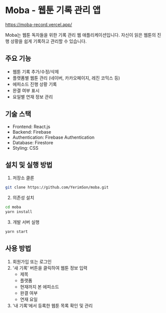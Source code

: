 # Moba - 웹툰 기록 관리 앱

https://moba-record.vercel.app/



Moba는 웹툰 독자들을 위한 기록 관리 웹 애플리케이션입니다. 자신이 읽은 웹툰의 진행 상황을 쉽게 기록하고 관리할 수 있습니다.


## 주요 기능

- 웹툰 기록 추가/수정/삭제
- 플랫폼별 웹툰 관리 (네이버, 카카오페이지, 레진 코믹스 등)
- 에피소드 진행 상황 기록
- 완결 여부 표시
- 요일별 연재 정보 관리

## 기술 스택

- Frontend: React.js
- Backend: Firebase
- Authentication: Firebase Authentication
- Database: Firestore
- Styling: CSS

## 설치 및 실행 방법

1. 저장소 클론
```bash
git clone https://github.com/YerimSon/moba.git
```

2. 의존성 설치
```bash
cd moba
yarn install
```

3. 개발 서버 실행
```bash
yarn start
```

## 사용 방법

1. 회원가입 또는 로그인
2. '새 기록' 버튼을 클릭하여 웹툰 정보 입력
   - 제목
   - 플랫폼
   - 현재까지 본 에피소드
   - 완결 여부
   - 연재 요일
3. '내 기록'에서 등록한 웹툰 목록 확인 및 관리 
